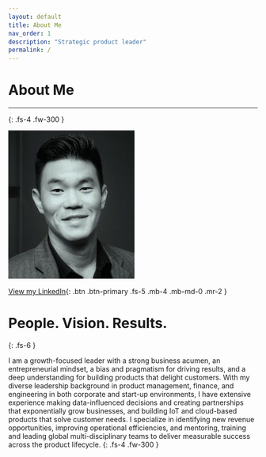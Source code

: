 ```yaml
---
layout: default
title: About Me
nav_order: 1
description: "Strategic product leader"
permalink: /
---
```



# About Me

---
{: .fs-4 .fw-300 }

![](/assets/images/bio-photo-2.jpg)

[View my LinkedIn](https://linkedin.com/in/shaneouchi){: .btn .btn-primary .fs-5 .mb-4 .mb-md-0 .mr-2 }

# People. Vision. Results.
{: .fs-6 }

I am a growth-focused leader with a strong business acumen, an entrepreneurial mindset, a bias and pragmatism for driving results, and a deep understanding for building products that delight customers. With my diverse leadership background in product management, finance, and engineering in both corporate and start-up environments, I have extensive experience making data-influenced decisions and creating partnerships that exponentially grow businesses, and building IoT and cloud-based products that solve customer needs. I specialize in identifying new revenue opportunities, improving operational efficiencies, and mentoring, training and leading global multi-disciplinary teams to deliver measurable success across the product lifecycle.
{: .fs-4 .fw-300 }


